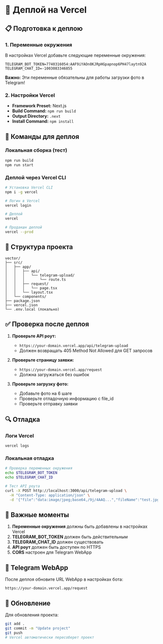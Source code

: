 # 🚀 Деплой на Vercel

## 📋 Подготовка к деплою

### 1. Переменные окружения
В настройках Vercel добавьте следующие переменные окружения:

```env
TELEGRAM_BOT_TOKEN=7740316054:AAF9iYAOn8KJRpHGpapnop6PH47laytn92A
TELEGRAM_CHAT_ID=-1003083346855
```

**Важно:** Эти переменные обязательны для работы загрузки фото в Telegram!

### 2. Настройки Vercel
- **Framework Preset:** Next.js
- **Build Command:** `npm run build`
- **Output Directory:** `.next`
- **Install Command:** `npm install`

## 🔧 Команды для деплоя

### Локальная сборка (тест)
```bash
npm run build
npm run start
```

### Деплой через Vercel CLI
```bash
# Установка Vercel CLI
npm i -g vercel

# Логин в Vercel
vercel login

# Деплой
vercel

# Продакшн деплой
vercel --prod
```

## 📁 Структура проекта
```
vector/
├── src/
│   ├── app/
│   │   ├── api/
│   │   │   └── telegram-upload/
│   │   │       └── route.ts
│   │   ├── request/
│   │   │   └── page.tsx
│   │   └── layout.tsx
│   └── components/
├── package.json
├── vercel.json
└── .env.local (локально)
```

## ✅ Проверка после деплоя

1. **Проверьте API роут:**
   - `https://your-domain.vercel.app/api/telegram-upload`
   - Должен возвращать 405 Method Not Allowed для GET запросов

2. **Проверьте страницу заявки:**
   - `https://your-domain.vercel.app/request`
   - Должна загружаться без ошибок

3. **Проверьте загрузку фото:**
   - Добавьте фото на 6 шаге
   - Проверьте отладочную информацию с file_id
   - Проверьте отправку заявки

## 🔍 Отладка

### Логи Vercel
```bash
vercel logs
```

### Локальная отладка
```bash
# Проверка переменных окружения
echo $TELEGRAM_BOT_TOKEN
echo $TELEGRAM_CHAT_ID

# Тест API роута
curl -X POST http://localhost:3000/api/telegram-upload \
  -H "Content-Type: application/json" \
  -d '{"file":"data:image/jpeg;base64,/9j/4AAQ...","fileName":"test.jpg"}'
```

## 🚨 Важные моменты

1. **Переменные окружения** должны быть добавлены в настройках Vercel
2. **TELEGRAM_BOT_TOKEN** должен быть действительным
3. **TELEGRAM_CHAT_ID** должен существовать
4. **API роут** должен быть доступен по HTTPS
5. **CORS** настроен для Telegram WebApp

## 📱 Telegram WebApp

После деплоя обновите URL WebApp в настройках бота:
```
https://your-domain.vercel.app/request
```

## 🔄 Обновление

Для обновления проекта:
```bash
git add .
git commit -m "Update project"
git push
# Vercel автоматически пересоберет проект
```